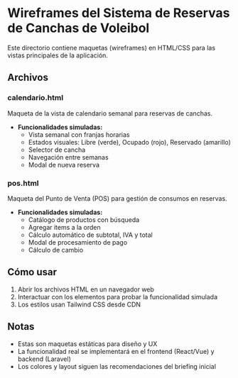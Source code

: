 # Wireframes del Sistema de Reservas de Canchas de Voleibol

Este directorio contiene maquetas (wireframes) en HTML/CSS para las vistas principales de la aplicación.

## Archivos

### calendario.html
Maqueta de la vista de calendario semanal para reservas de canchas.
- **Funcionalidades simuladas:**
  - Vista semanal con franjas horarias
  - Estados visuales: Libre (verde), Ocupado (rojo), Reservado (amarillo)
  - Selector de cancha
  - Navegación entre semanas
  - Modal de nueva reserva

### pos.html
Maqueta del Punto de Venta (POS) para gestión de consumos en reservas.
- **Funcionalidades simuladas:**
  - Catálogo de productos con búsqueda
  - Agregar items a la orden
  - Cálculo automático de subtotal, IVA y total
  - Modal de procesamiento de pago
  - Cálculo de cambio

## Cómo usar

1. Abrir los archivos HTML en un navegador web
2. Interactuar con los elementos para probar la funcionalidad simulada
3. Los estilos usan Tailwind CSS desde CDN

## Notas

- Estas son maquetas estáticas para diseño y UX
- La funcionalidad real se implementará en el frontend (React/Vue) y backend (Laravel)
- Los colores y layout siguen las recomendaciones del briefing inicial